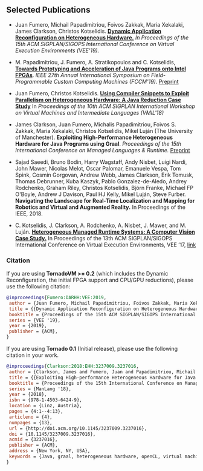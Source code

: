 
## Selected Publications

* Juan Fumero, Michail Papadimitriou, Foivos Zakkak, Maria Xekalaki, James Clarkson, Christos Kotselidis. [**Dynamic Application Reconfiguration on Heterogeneous Hardware.**](https://dl.acm.org/citation.cfm?id=3313819) _In Proceedings of the 15th ACM SIGPLAN/SIGOPS International Conference on Virtual Execution Environments (VEE'19)._
* M. Papadimitriou, J. Fumero, A. Stratikopoulos and C. Kotselidis, [**Towards Prototyping and Acceleration of Java Programs onto Intel FPGAs**](https://ieeexplore.ieee.org/abstract/document/8735538). _IEEE 27th Annual International Symposium on Field-Programmable Custom Computing Machines (FCCM'19)_. [Preprint](https://www.researchgate.net/profile/Michalis_Papadimitriou/publication/332223416_Towards_Prototyping_and_Acceleration_of_Java_Programs_onto_Intel_FPGAs/links/5ca71d2f92851c64bd50d9e9/Towards-Prototyping-and-Acceleration-of-Java-Programs-onto-Intel-FPGAs.pdf)
* Juan Fumero, Christos Kotselidis. [**Using Compiler Snippets to Exploit Parallelism on Heterogeneous Hardware: A Java Reduction Case Study**](https://dl.acm.org/citation.cfm?id=3281292) In _Proceedings of the 10th ACM SIGPLAN International Workshop on Virtual Machines and Intermediate Languages (VMIL'18)_
* James Clarkson, Juan Fumero, Michalis Papadimitriou, Foivos S. Zakkak, Maria Xekalaki, Christos Kotselidis, Mikel Luján (The University of Manchester). **Exploiting High-Performance Heterogeneous Hardware for Java Programs using Graal**. *Proceedings of the 15th International Conference on Managed Languages & Runtime.* [Preprint](https://www.researchgate.net/publication/327097904_Exploiting_High-Performance_Heterogeneous_Hardware_for_Java_Programs_using_Graal)

* Sajad Saeedi, Bruno Bodin, Harry Wagstaff, Andy Nisbet, Luigi Nardi, John Mawer, Nicolas Melot, Oscar Palomar, Emanuele Vespa, Tom Spink, Cosmin Gorgovan, Andrew Webb, James Clarkson, Erik Tomusk, Thomas Debrunner, Kuba Kaszyk, Pablo Gonzalez-de-Aledo, Andrey Rodchenko, Graham Riley, Christos Kotselidis, Björn Franke, Michael FP O'Boyle, Andrew J Davison, Paul HJ Kelly, Mikel Luján, Steve Furber. **Navigating the Landscape for Real-Time Localization and Mapping for Robotics and Virtual and Augmented Reality.** In Proceedings of the IEEE, 2018.

* C. Kotselidis, J. Clarkson, A. Rodchenko, A. Nisbet, J. Mawer, and M. Luján. [**Heterogeneous Managed Runtime Systems: A Computer Vision Case Study.**](https://dl.acm.org/citation.cfm?id=3050764) In Proceedings of the 13th ACM SIGPLAN/SIGOPS International Conference on Virtual Execution Environments, VEE ’17, [link](https://dl.acm.org/citation.cfm?doid=3050748.3050764)


### Citation

If you are using **TornadoVM >= 0.2** (which includes the Dynamic Reconfiguration, the initial FPGA support and CPU/GPU reductions), please use the following citation:

```bibtex
@inproceedings{Fumero:DARHH:VEE:2019,
 author = {Juan Fumero, Michail Papadimitriou, Foivos Zakkak, Maria Xekalaki, James Clarkson, Christos Kotselidis},
 title = {{Dynamic Application Reconfiguration on Heterogeneous Hardware.}},
 booktitle = {Proceedings of the 15th ACM SIGPLAN/SIGOPS International Conference on Virtual Execution Environments},
 series = {VEE '19},
 year = {2019},
 publisher = {ACM},
}
```


If you are using **Tornado 0.1** (Initial release), please use the following citation in your work.

```bibtex
@inproceedings{Clarkson:2018:EHH:3237009.3237016,
 author = {Clarkson, James and Fumero, Juan and Papadimitriou, Michail and Zakkak, Foivos S. and Xekalaki, Maria and Kotselidis, Christos and Luj\'{a}n, Mikel},
 title = {{Exploiting High-performance Heterogeneous Hardware for Java Programs Using Graal}},
 booktitle = {Proceedings of the 15th International Conference on Managed Languages \& Runtimes},
 series = {ManLang '18},
 year = {2018},
 isbn = {978-1-4503-6424-9},
 location = {Linz, Austria},
 pages = {4:1--4:13},
 articleno = {4},
 numpages = {13},
 url = {http://doi.acm.org/10.1145/3237009.3237016},
 doi = {10.1145/3237009.3237016},
 acmid = {3237016},
 publisher = {ACM},
 address = {New York, NY, USA},
 keywords = {Java, graal, heterogeneous hardware, openCL, virtual machine},
}

```
